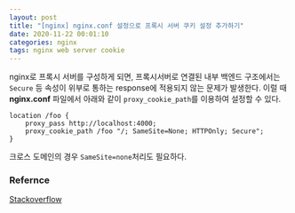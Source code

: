 ```yaml
---
layout: post
title: "[nginx] nginx.conf 설정으로 프록시 서버 쿠키 설정 추가하기"
date: 2020-11-22 00:01:10
categories: nginx
tags: nginx web server cookie
---
```

nginx로 프록시 서버를 구성하게 되면, 프록시서버로 연결된 내부 백엔드 구조에서는 `Secure` 등 속성이 위부로 통하는 response에 적용되지 않는 문제가 발생한다. 이럴 때  **nginx.conf** 파일에서 아래와 같이 `proxy_cookie_path`를 이용하여 설정할 수 있다.

```
location /foo {
    proxy_pass http://localhost:4000;
    proxy_cookie_path /foo "/; SameSite=None; HTTPOnly; Secure";
}
```

크로스 도메인의 경우 `SameSite=none`처리도 필요하다.

### Refernce
[Stackoverflow](https://stackoverflow.com/questions/48880738/how-to-set-secure-attribute-to-set-cookie-in-nginx-through-nginx-conf-file)